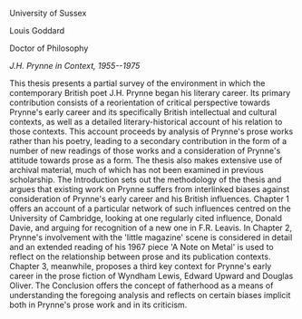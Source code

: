 University of Sussex

Louis Goddard

Doctor of Philosophy

*J.H. Prynne in Context, 1955--1975*

This thesis presents a partial survey of the environment in which the contemporary British poet J.H. Prynne began his literary career. Its primary contribution consists of a reorientation of critical perspective towards Prynne's early career and its specifically British intellectual and cultural contexts, as well as a detailed literary-historical account of his relation to those contexts. This account proceeds by analysis of Prynne's prose works rather than his poetry, leading to a secondary contribution in the form of a number of new readings of those works and a consideration of Prynne's attitude towards prose as a form. The thesis also makes extensive use of archival material, much of which has not been examined in previous scholarship. The Introduction sets out the methodology of the thesis and argues that existing work on Prynne suffers from interlinked biases against consideration of Prynne's early career and his British influences. Chapter 1 offers an account of a particular network of such influences centred on the University of Cambridge, looking at one regularly cited influence, Donald Davie, and arguing for recognition of a new one in F.R. Leavis. In Chapter 2, Prynne's involvement with the 'little magazine' scene is considered in detail and an extended reading of his 1967 piece 'A Note on Metal' is used to reflect on the relationship between prose and its publication contexts. Chapter 3, meanwhile, proposes a third key context for Prynne's early career in the prose fiction of Wyndham Lewis, Edward Upward and Douglas Oliver. The Conclusion offers the concept of fatherhood as a means of understanding the foregoing analysis and reflects on certain biases implicit both in Prynne's prose work and in its criticism. 
